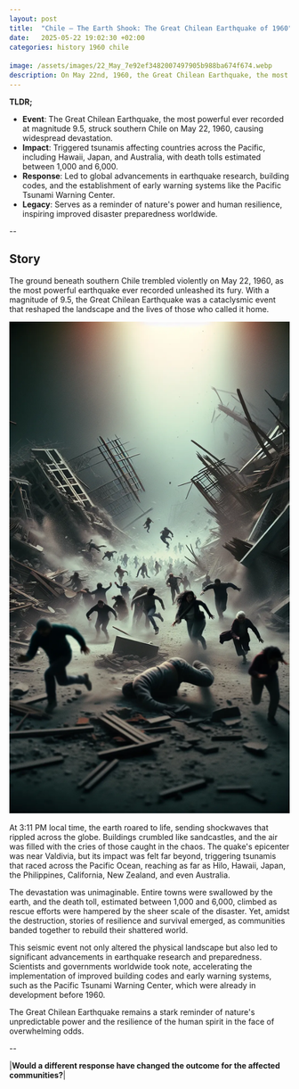 ```yaml
---
layout: post
title:  "Chile – The Earth Shook: The Great Chilean Earthquake of 1960"
date:   2025-05-22 19:02:30 +02:00
categories: history 1960 chile

image: /assets/images/22_May_7e92ef3482007497905b988ba674f674.webp
description: On May 22nd, 1960, the Great Chilean Earthquake, the most powerful earthquake ever recorded, struck southern Chile with a magnitude of 9.5.
---
```


**TLDR;**
- **Event**: The Great Chilean Earthquake, the most powerful ever recorded at magnitude 9.5, struck southern Chile on May 22, 1960, causing widespread devastation.
- **Impact**: Triggered tsunamis affecting countries across the Pacific, including Hawaii, Japan, and Australia, with death tolls estimated between 1,000 and 6,000.
- **Response**: Led to global advancements in earthquake research, building codes, and the establishment of early warning systems like the Pacific Tsunami Warning Center.
- **Legacy**: Serves as a reminder of nature's power and human resilience, inspiring improved disaster preparedness worldwide.

--


## Story
The ground beneath southern Chile trembled violently on May 22, 1960, as the most powerful earthquake ever recorded unleashed its fury. With a magnitude of 9.5, the Great Chilean Earthquake was a cataclysmic event that reshaped the landscape and the lives of those who called it home.

![Image](/assets/images/22_May_7e92ef3482007497905b988ba674f674.webp)

At 3:11 PM local time, the earth roared to life, sending shockwaves that rippled across the globe. Buildings crumbled like sandcastles, and the air was filled with the cries of those caught in the chaos. The quake's epicenter was near Valdivia, but its impact was felt far beyond, triggering tsunamis that raced across the Pacific Ocean, reaching as far as Hilo, Hawaii, Japan, the Philippines, California, New Zealand, and even Australia.

The devastation was unimaginable. Entire towns were swallowed by the earth, and the death toll, estimated between 1,000 and 6,000, climbed as rescue efforts were hampered by the sheer scale of the disaster. Yet, amidst the destruction, stories of resilience and survival emerged, as communities banded together to rebuild their shattered world.

This seismic event not only altered the physical landscape but also led to significant advancements in earthquake research and preparedness. Scientists and governments worldwide took note, accelerating the implementation of improved building codes and early warning systems, such as the Pacific Tsunami Warning Center, which were already in development before 1960.

The Great Chilean Earthquake remains a stark reminder of nature's unpredictable power and the resilience of the human spirit in the face of overwhelming odds.


--

|**Would a different response have changed the outcome for the affected communities?**|

